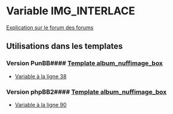 # Variable IMG_INTERLACE
[Explication sur le forum des forums](http://forum.forumactif.com/t294113-listing-des-variables#IMG_INTERLACE)
## Utilisations dans les templates
### Version PunBB#### [Template album_nuffimage_box](punbb/album_nuffimage_box.md)
* [Variable à la ligne 38](../punbb/album_nuffimage_box.tpl#L38)
### Version phpBB2#### [Template album_nuffimage_box](subsilver/album_nuffimage_box.md)
* [Variable à la ligne 90](../subsilver/album_nuffimage_box.tpl#L90)